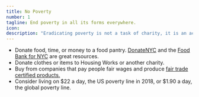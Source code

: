 ```yaml
---
title: No Poverty
number: 1
tagline: End poverty in all its forms everywhere.
icon:
description: "Eradicating poverty is not a task of charity, it is an act of justice and the key to unlocking an enormous human potential. Still, nearly half of the world’s population lives in poverty, and lack of food and clean water is killing thousands every single day of the year. Together, we can feed the hungry, wipe out disease and give everyone in the world a chance to prosper and live a productive and rich life."
---
```

* Donate food, time, or money to a food pantry. [DonateNYC](https://www1.nyc.gov/assets/donate/site/Directory) and the [Food Bank for NYC](https://volunteer.foodbanknyc.org/) are great resources.
* Donate clothes or items to Housing Works or another charity.
* Buy from companies that pay people fair wages and produce [fair trade certified products.](https://www.fairtradecertified.org/products)
* Consider living on $22 a day, the US poverty line in 2018, or $1.90 a day, the global poverty line.

